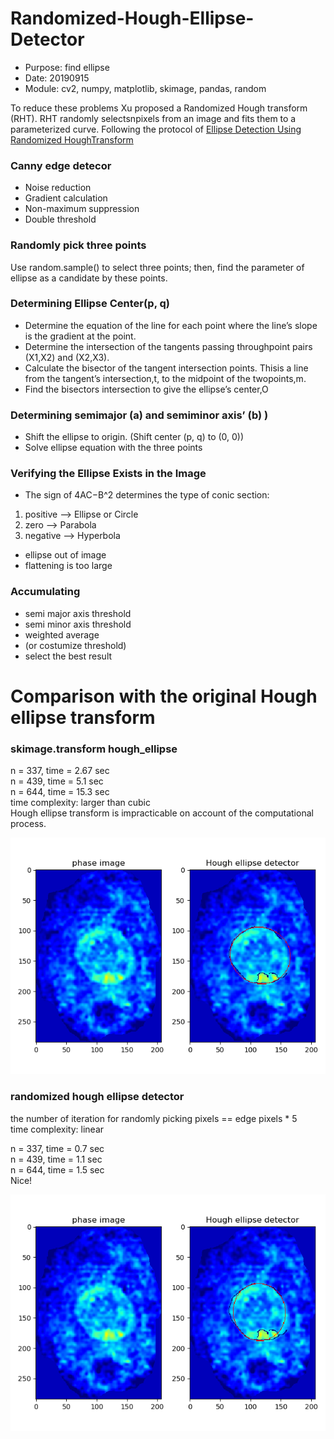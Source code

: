 # Randomized-Hough-Ellipse-Detector

* Purpose: find ellipse
* Date: 20190915
* Module: cv2, numpy, matplotlib, skimage, pandas, random


To reduce these problems Xu proposed a Randomized Hough transform (RHT). RHT randomly selectsnpixels from an image and fits them to a parameterized curve. Following the protocol of [Ellipse Detection Using Randomized HoughTransform](https://www.researchgate.net/publication/238703185_Ellipse_Detection_Using_Randomized_Hough_Transform)

### Canny edge detecor
* Noise reduction
* Gradient calculation
* Non-maximum suppression
* Double threshold

### Randomly pick three points
Use random.sample() to select three points; then, find the parameter of ellipse as a candidate by these points.  

### Determining Ellipse Center(p, q)
* Determine the equation of the line for each point where the line’s slope is the gradient at the point.
* Determine the intersection of the tangents passing throughpoint pairs (X1,X2) and (X2,X3).
* Calculate the bisector of the tangent intersection points. Thisis a line from the tangent’s intersection,t, to the midpoint of the twopoints,m.
* Find the bisectors intersection to give the ellipse’s center,O

### Determining semimajor (a) and semiminor axis’ (b) )
* Shift the ellipse to origin. (Shift center (p, q) to (0, 0))
* Solve ellipse equation with the three points  

### Verifying the Ellipse Exists in the Image
* The sign of 4AC−B^2 determines the type of conic section:
1. positive --> Ellipse or Circle
2. zero --> Parabola
3. negative --> Hyperbola
* ellipse out of image
* flattening is too large 

### Accumulating
* semi major axis threshold
* semi minor axis threshold
* weighted average
* (or costumize threshold)
* select the best result


# Comparison with the original Hough ellipse transform

### skimage.transform hough_ellipse

n = 337, time = 2.67 sec  
n = 439, time = 5.1 sec  
n = 644, time = 15.3 sec  
time complexity: larger than cubic  
Hough ellipse transform is impracticable on account of the computational process.  

![](/hough.png)



### randomized hough ellipse detector

the number of iteration for randomly picking pixels == edge pixels * 5  
time complexity: linear  

n = 337, time = 0.7 sec  
n = 439, time = 1.1 sec  
n = 644, time = 1.5 sec  
Nice!

![](/Rhough.png)




